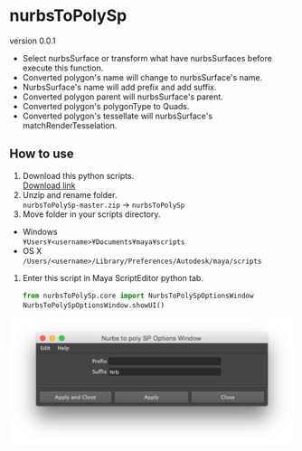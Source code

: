 # nurbsToPolySp

version 0.0.1

- Select nurbsSurface or transform what have nurbsSurfaces before execute this function.
- Converted polygon's name will change to nurbsSurface's name.
- NurbsSurface's name will add prefix and add suffix.
- Converted polygon parent will nurbsSurface's parent.
- Converted polygon's polygonType to Quads.
- Converted polygon's tessellate will nurbsSurface's matchRenderTesselation.

## How to use

1. Download this python scripts.  
   [Download link](https://github.com/nrtkbb/nurbsToPolySp/archive/master.zip)
1. Unzip and rename folder.  
   `nurbsToPolySp-master.zip` → `nurbsToPolySp`
1. Move folder in your scripts directory.

  - Windows  
    `¥Users¥<username>¥Documents¥maya¥scripts`
  - OS X  
    `/Users/<username>/Library/Preferences/Autodesk/maya/scripts`

1. Enter this script in Maya ScriptEditor python tab.

    ```python
    from nurbsToPolySp.core import NurbsToPolySpOptionsWindow
    NurbsToPolySpOptionsWindow.showUI()
    ```


![NurbsToPolySpOptionsWindow](images/NurbsToPolySpOptionsWindow.png)
